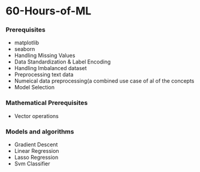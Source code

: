 # 60-Hours-of-ML

### Prerequisites

- matplotlib
- seaborn
- Handling Missing Values
- Data Standardization & Label Encoding
- Handling Imbalanced dataset
- Preprocessing text data
- Numeical data preprocessing(a combined use case of al of the concepts
- Model Selection

### Mathematical Prerequisites
- Vector operations

### Models and algorithms
- Gradient Descent
- Linear Regression
- Lasso Regression
- Svm Classifier


